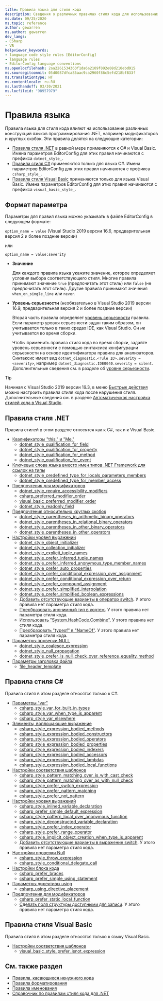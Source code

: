 ```yaml
---
title: Правила языка для стиля кода
description: Сведения о различных правилах стиля кода для использования языковых конструкций C# и Visual Basic.
ms.date: 09/25/2020
ms.topic: reference
author: gewarren
ms.author: gewarren
dev_langs:
- CSharp
- VB
helpviewer_keywords:
- language code style rules [EditorConfig]
- language rules
- EditorConfig language conventions
ms.openlocfilehash: 2aa2261534363f1da6a2109f092e08d210ebd915
ms.sourcegitcommit: 05d0087dfca85aac9ca2960f86c5efd218bf833f
ms.translationtype: HT
ms.contentlocale: ru-RU
ms.lasthandoff: 03/30/2021
ms.locfileid: "98957979"
---
```

# <a name="language-rules"></a>Правила языка

Правила языка для стиля кода влияют на использование различных конструкций языков программирования .NET, например модификаторов и круглых скобок. Эти правила делятся на следующие категории:

- [Правила стиля .NET](#net-style-rules) в равной мере применяются к C# и Visual Basic. Имена параметров EditorConfig для этих правил начинаются с префикса `dotnet_style_`.
- [Правила стиля C#](#c-style-rules) применяются только для языка C#. Имена параметров EditorConfig для этих правил начинаются с префикса `csharp_style_`.
- [Правила стиля Visual Basic](#visual-basic-style-rules) применяются только для языка Visual Basic. Имена параметров EditorConfig для этих правил начинаются с префикса `visual_basic_style_`.

## <a name="option-format"></a>Формат параметра

Параметры для правил языка можно указывать в файле EditorConfig в следующем формате:

`option_name = value` (Visual Studio 2019 версии 16.9, предварительная версия 2 и более поздние версии)

или

`option_name = value:severity`

- **Значение**

  Для каждого правила языка укажите значение, которое определяет условия выбора соответствующего стиля. Многие правила принимают значение `true` (предпочитать этот стиль) или `false` (не предпочитать этот стиль). Другие правила принимают значения `when_on_single_line` или `never`.

- **Уровень серьезности** (необязательно в Visual Studio 2019 версии 16.9, предварительная версия 2 и более поздние версии)

  Вторая часть правила определяет [уровень серьезности](../configuration-options.md#severity-level) правила. Если параметр уровня серьезности задан таким образом, он учитывается только в таких средах IDE, как Visual Studio. Он *не* учитывается во время сборки.

  Чтобы применить правила стиля кода во время сборки, задайте уровень серьезности с помощью синтаксиса конфигурации серьезности на основе идентификатора правила для анализаторов. Синтаксис имеет вид `dotnet_diagnostic.<rule ID>.severity = <severity>`, например `dotnet_diagnostic.IDE0040.severity = silent`. Дополнительные сведения см. в разделе об [уровне серьезности](../configuration-options.md#severity-level).

> [!TIP]
>
> Начиная с Visual Studio 2019 версии 16.3, в меню [Быстрые действия](/visualstudio/ide/quick-actions) можно настроить правила стиля кода после нарушения стиля. Дополнительные сведения см. в разделе [Автоматическая настройка стилей кода в Visual Studio](/visualstudio/ide/editorconfig-language-conventions#automatically-configure-code-styles-in-visual-studio).

## <a name="net-style-rules"></a>Правила стиля .NET

Правила стилей в этом разделе относятся как к C#, так и к Visual Basic.

- [Квалификаторы "this." и "Me."](ide0003-ide0009.md)
  - [dotnet_style_qualification_for_field](ide0003-ide0009.md#dotnet_style_qualification_for_field)
  - [dotnet_style_qualification_for_property](ide0003-ide0009.md#dotnet_style_qualification_for_property)
  - [dotnet_style_qualification_for_method](ide0003-ide0009.md#dotnet_style_qualification_for_method)
  - [dotnet_style_qualification_for_event](ide0003-ide0009.md#dotnet_style_qualification_for_event)
- [Ключевые слова языка вместо имен типов .NET Framework для ссылок на типы](ide0049.md)
  - [dotnet_style_predefined_type_for_locals_parameters_members](ide0049.md#dotnet_style_predefined_type_for_locals_parameters_members)
  - [dotnet_style_predefined_type_for_member_access](ide0049.md#dotnet_style_predefined_type_for_member_access)
- [Предпочтения для модификаторов](modifier-preferences.md#net-modifier-preferences)
  - [dotnet_style_require_accessibility_modifiers](ide0040.md#dotnet_style_require_accessibility_modifiers)
  - [csharp_preferred_modifier_order](ide0036.md#csharp_preferred_modifier_order)
  - [visual_basic_preferred_modifier_order](ide0036.md#visual_basic_preferred_modifier_order)
  - [dotnet_style_readonly_field](ide0044.md#dotnet_style_readonly_field)
- [Предпочтения относительно круглых скобок](ide0047-ide0048.md)
  - [dotnet_style_parentheses_in_arithmetic_binary_operators](ide0047-ide0048.md#dotnet_style_parentheses_in_arithmetic_binary_operators)
  - [dotnet_style_parentheses_in_relational_binary_operators](ide0047-ide0048.md#dotnet_style_parentheses_in_relational_binary_operators)
  - [dotnet_style_parentheses_in_other_binary_operators](ide0047-ide0048.md#dotnet_style_parentheses_in_other_binary_operators)
  - [dotnet_style_parentheses_in_other_operators](ide0047-ide0048.md#dotnet_style_parentheses_in_other_operators)
- [Настройки уровня выражений](expression-level-preferences.md#net-expression-level-preferences)
  - [dotnet_style_object_initializer](ide0017.md#dotnet_style_object_initializer)
  - [dotnet_style_collection_initializer](ide0028.md#dotnet_style_collection_initializer)
  - [dotnet_style_explicit_tuple_names](ide0033.md#dotnet_style_explicit_tuple_names)
  - [dotnet_style_prefer_inferred_tuple_names](ide0037.md#dotnet_style_prefer_inferred_tuple_names)
  - [dotnet_style_prefer_inferred_anonymous_type_member_names](ide0037.md#dotnet_style_prefer_inferred_anonymous_type_member_names)
  - [dotnet_style_prefer_auto_properties](ide0032.md#dotnet_style_prefer_auto_properties)
  - [dotnet_style_prefer_conditional_expression_over_assignment](ide0045.md#dotnet_style_prefer_conditional_expression_over_assignment)
  - [dotnet_style_prefer_conditional_expression_over_return](ide0046.md#dotnet_style_prefer_conditional_expression_over_return)
  - [dotnet_style_prefer_compound_assignment](ide0054-ide0074.md#dotnet_style_prefer_compound_assignment)
  - [dotnet_style_prefer_simplified_interpolation](ide0071.md#dotnet_style_prefer_simplified_interpolation)
  - [dotnet_style_prefer_simplified_boolean_expressions](ide0075.md#dotnet_style_prefer_simplified_boolean_expressions)
  - [Добавить отсутствующие варианты в оператор switch](ide0010.md). У этого правила нет параметра стиля кода.
  - [Преобразовать анонимный тип в кортеж](ide0050.md). У этого правила нет параметра стиля кода.
  - [Использовать "System.HashCode.Combine"](ide0070.md). У этого правила нет стиля кода.
  - [Преобразовать "typeof" в "NameOf"](ide0082.md). У этого правила нет параметра стиля кода.
- [Параметры проверки NULL](null-checking-preferences.md#net-null-checking-preferences)
  - [dotnet_style_coalesce_expression](ide0029-ide0030.md#dotnet_style_coalesce_expression)
  - [dotnet_style_null_propagation](ide0031.md#dotnet_style_null_propagation)
  - [dotnet_style_prefer_is_null_check_over_reference_equality_method](ide0041.md#dotnet_style_prefer_is_null_check_over_reference_equality_method)
- [Параметры заголовка файла](ide0073.md)
  - [file_header_template](ide0073.md#file_header_template)

## <a name="c-style-rules"></a>Правила стиля C#

Правила стиля в этом разделе относятся только к C#.

- [Параметры "var"](ide0007-ide0008.md)
  - [csharp_style_var_for_built_in_types](ide0007-ide0008.md#csharp_style_var_for_built_in_types)
  - [csharp_style_var_when_type_is_apparent](ide0007-ide0008.md#csharp_style_var_when_type_is_apparent)
  - [csharp_style_var_elsewhere](ide0007-ide0008.md#csharp_style_var_elsewhere)
- [Элементы, воплощающие выражение](expression-bodied-members.md)
  - [csharp_style_expression_bodied_methods](ide0022.md#csharp_style_expression_bodied_methods)
  - [csharp_style_expression_bodied_constructors](ide0021.md#csharp_style_expression_bodied_constructors)
  - [csharp_style_expression_bodied_operators](ide0023-ide0024.md#csharp_style_expression_bodied_operators)
  - [csharp_style_expression_bodied_properties](ide0025.md#csharp_style_expression_bodied_properties)
  - [csharp_style_expression_bodied_indexers](ide0026.md#csharp_style_expression_bodied_indexers)
  - [csharp_style_expression_bodied_accessors](ide0027.md#csharp_style_expression_bodied_accessors)
  - [csharp_style_expression_bodied_lambdas](ide0053.md#csharp_style_expression_bodied_lambdas)
  - [csharp_style_expression_bodied_local_functions](ide0061.md#csharp_style_expression_bodied_local_functions)
- [Настройки соответствия шаблонов](pattern-matching-preferences.md)
  - [csharp_style_pattern_matching_over_is_with_cast_check](ide0020-ide0038.md#csharp_style_pattern_matching_over_is_with_cast_check)
  - [csharp_style_pattern_matching_over_as_with_null_check](ide0019.md#csharp_style_pattern_matching_over_as_with_null_check)
  - [csharp_style_prefer_switch_expression](ide0066.md#csharp_style_prefer_switch_expression)
  - [csharp_style_prefer_pattern_matching](ide0078.md#csharp_style_prefer_pattern_matching)
  - [csharp_style_prefer_not_pattern](ide0083.md#csharp_style_prefer_not_pattern)
- [Настройки уровня выражений](expression-level-preferences.md#c-expression-level-preferences)
  - [csharp_style_inlined_variable_declaration](ide0018.md#csharp_style_inlined_variable_declaration)
  - [csharp_prefer_simple_default_expression](ide0034.md#csharp_prefer_simple_default_expression)
  - [csharp_style_pattern_local_over_anonymous_function](ide0039.md#csharp_style_pattern_local_over_anonymous_function)
  - [csharp_style_deconstructed_variable_declaration](ide0042.md#csharp_style_deconstructed_variable_declaration)
  - [csharp_style_prefer_index_operator](ide0056.md#csharp_style_prefer_index_operator)
  - [csharp_style_prefer_range_operator](ide0057.md#csharp_style_prefer_range_operator)
  - [csharp_style_implicit_object_creation_when_type_is_apparent](ide0090.md#csharp_style_implicit_object_creation_when_type_is_apparent)
  - [Добавить отсутствующие варианты в выражение switch](ide0072.md). У этого правила нет параметра стиля кода.
- [Настройки проверки Null](null-checking-preferences.md#c-null-checking-preferences)
  - [csharp_style_throw_expression](ide0016.md#csharp_style_throw_expression)
  - [csharp_style_conditional_delegate_call](ide1005.md#csharp_style_conditional_delegate_call)
- [Настройки блока кода](code-block-preferences.md)
  - [csharp_prefer_braces](ide0011.md#csharp_prefer_braces)
  - [csharp_prefer_simple_using_statement](ide0063.md#csharp_prefer_simple_using_statement)
- [Параметры директивы using](ide0065.md)
  - [csharp_using_directive_placement](ide0065.md#csharp_using_directive_placement)
- [Предпочтения для модификаторов](modifier-preferences.md#c-modifier-preferences)
  - [csharp_prefer_static_local_function](ide0062.md#csharp_prefer_static_local_function)
  - [Сделать поля структуры доступными для записи](ide0064.md). У этого правила нет параметра стиля кода.

## <a name="visual-basic-style-rules"></a>Правила стиля Visual Basic

Правила стиля в этом разделе относятся только к языку Visual Basic.

- [Настройки соответствия шаблонов](pattern-matching-preferences.md)
  - [visual_basic_style_prefer_isnot_expression](ide0084.md#visual_basic_style_prefer_isnot_expression)

## <a name="see-also"></a>См. также раздел

- [Правила, касающиеся ненужного кода](unnecessary-code-rules.md)
- [Правила форматирования](formatting-rules.md)
- [Правила именования](naming-rules.md)
- [Справочник по правилам стиля кода для .NET](index.md)
